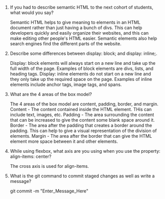 1. If you had to describe semantic HTML to the next cohort of students, what would you say?

    Semantic HTML helps to give meaning to elements in an HTML document rather than just having a bunch of divs.
        This can help developers quickly and easily organize their websites, and this can make editing other 
        people's HTML easier. Semantic elements also help search engines find the different parts of the website.

2. Describe some differences between display: block; and display: inline;.

    Display: block elements will always start on a new line and take up the full width of the page.  Examples of
        block elements are divs, lists, and heading tags.  Display: inline elements do not start on a new line
        and they only take up the required space on the page.  Examples of inline elements include anchor tags, 
        image tags, and spans.

3. What are the 4 areas of the box model?

    The 4 areas of the box model are content, padding, border, and margin.
        Content - The content contained inside the HTML element.  THis can include text, images, etc.
        Padding - The area surrounding the content that can be increased to give the content some blank space around it.
        Border - The area after the padding that creates a border around the padding.  This can help to give a visual
            representation of the division of elements.
        Margin - The area after the border that can give the HTML element more space between it and other elements.

4. While using flexbox, what axis are you using when you use the property: align-items: center?

    The cross axis is used for align-items.

5. What is the git command to commit staged changes as well as write a message?

    git commit -m "Enter_Message_Here"

